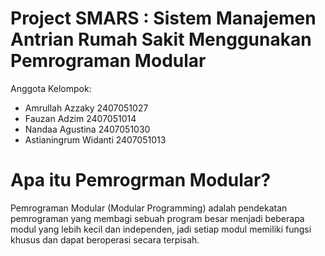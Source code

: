 # Project SMARS : Sistem Manajemen Antrian Rumah Sakit Menggunakan Pemrograman Modular

Anggota Kelompok:
- Amrullah Azzaky	    2407051027
- Fauzan Adzim	        2407051014
- Nandaa Agustina	    2407051030
- Astianingrum Widanti	2407051013

# Apa itu Pemrogrman Modular?

Pemrograman Modular (Modular Programming) adalah pendekatan pemrograman yang membagi sebuah program besar menjadi beberapa modul yang lebih kecil dan independen, jadi setiap modul memiliki fungsi khusus dan dapat beroperasi secara terpisah.

